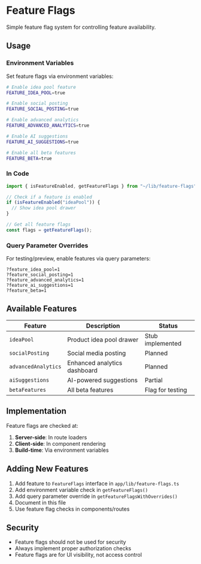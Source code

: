 # Feature Flags

Simple feature flag system for controlling feature availability.

## Usage

### Environment Variables

Set feature flags via environment variables:

```bash
# Enable idea pool feature
FEATURE_IDEA_POOL=true

# Enable social posting
FEATURE_SOCIAL_POSTING=true

# Enable advanced analytics
FEATURE_ADVANCED_ANALYTICS=true

# Enable AI suggestions
FEATURE_AI_SUGGESTIONS=true

# Enable all beta features
FEATURE_BETA=true
```

### In Code

```typescript
import { isFeatureEnabled, getFeatureFlags } from "~/lib/feature-flags";

// Check if a feature is enabled
if (isFeatureEnabled("ideaPool")) {
  // Show idea pool drawer
}

// Get all feature flags
const flags = getFeatureFlags();
```

### Query Parameter Overrides

For testing/preview, enable features via query parameters:

```
?feature_idea_pool=1
?feature_social_posting=1
?feature_advanced_analytics=1
?feature_ai_suggestions=1
?feature_beta=1
```

## Available Features

| Feature             | Description                  | Status           |
| ------------------- | ---------------------------- | ---------------- |
| `ideaPool`          | Product idea pool drawer     | Stub implemented |
| `socialPosting`     | Social media posting         | Planned          |
| `advancedAnalytics` | Enhanced analytics dashboard | Planned          |
| `aiSuggestions`     | AI-powered suggestions       | Partial          |
| `betaFeatures`      | All beta features            | Flag for testing |

## Implementation

Feature flags are checked at:

1. **Server-side**: In route loaders
2. **Client-side**: In component rendering
3. **Build-time**: Via environment variables

## Adding New Features

1. Add feature to `FeatureFlags` interface in `app/lib/feature-flags.ts`
2. Add environment variable check in `getFeatureFlags()`
3. Add query parameter override in `getFeatureFlagsWithOverrides()`
4. Document in this file
5. Use feature flag checks in components/routes

## Security

- Feature flags should not be used for security
- Always implement proper authorization checks
- Feature flags are for UI visibility, not access control
